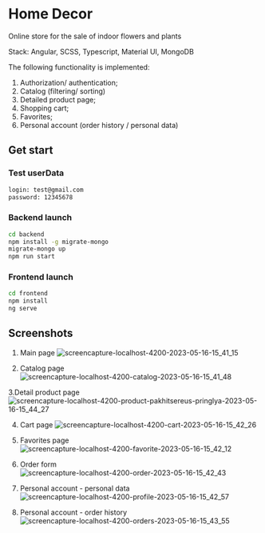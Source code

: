 # Home Decor
Online store for the sale of indoor flowers and plants

Stack: Angular, SCSS, Typescript, Material UI, MongoDB

The following functionality is implemented: 
1) Authorization/ authentication; 
2) Catalog (filtering/ sorting) 
3) Detailed product page; 
4) Shopping cart; 
5) Favorites; 
6) Personal account (order history / personal data)

## Get start

### Test userData
```sh
login: test@gmail.com
password: 12345678
```
### Backend launch

```sh
cd backend
npm install -g migrate-mongo
migrate-mongo up
npm run start
```
### Frontend launch
```sh
cd frontend
npm install
ng serve
```
## Screenshots
1. Main page
![screencapture-localhost-4200-2023-05-16-15_41_15](https://github.com/dmitiry7444/flower-shop/assets/110829675/e53fa169-0505-445f-b4af-dd61de76a105)

2. Catalog page
![screencapture-localhost-4200-catalog-2023-05-16-15_41_48](https://github.com/dmitiry7444/flower-shop/assets/110829675/2a1cf117-1019-4be4-80a1-da8a3ba1b3ad)

3.Detail product page
![screencapture-localhost-4200-product-pakhitsereus-pringlya-2023-05-16-15_44_27](https://github.com/dmitiry7444/flower-shop/assets/110829675/b35dabcb-7194-4a58-bee1-417feb7c7f45)

4. Cart page
![screencapture-localhost-4200-cart-2023-05-16-15_42_26](https://github.com/dmitiry7444/flower-shop/assets/110829675/29ec3560-c0e5-440f-95b0-088d457e4990)

5. Favorites page
![screencapture-localhost-4200-favorite-2023-05-16-15_42_12](https://github.com/dmitiry7444/flower-shop/assets/110829675/a4c8c80c-762c-4471-a94a-e1ea73272ebe)

6. Order form
![screencapture-localhost-4200-order-2023-05-16-15_42_43](https://github.com/dmitiry7444/flower-shop/assets/110829675/4d953007-1d02-4717-adf3-871075d84870)

7. Personal account - personal data
![screencapture-localhost-4200-profile-2023-05-16-15_42_57](https://github.com/dmitiry7444/flower-shop/assets/110829675/7dabf84f-ffd2-47ef-8ed6-c6fe7ccdc945)

8. Personal account - order history
![screencapture-localhost-4200-orders-2023-05-16-15_43_55](https://github.com/dmitiry7444/flower-shop/assets/110829675/8a80bfda-ef2f-449e-91c6-ff0d937cc72a)
